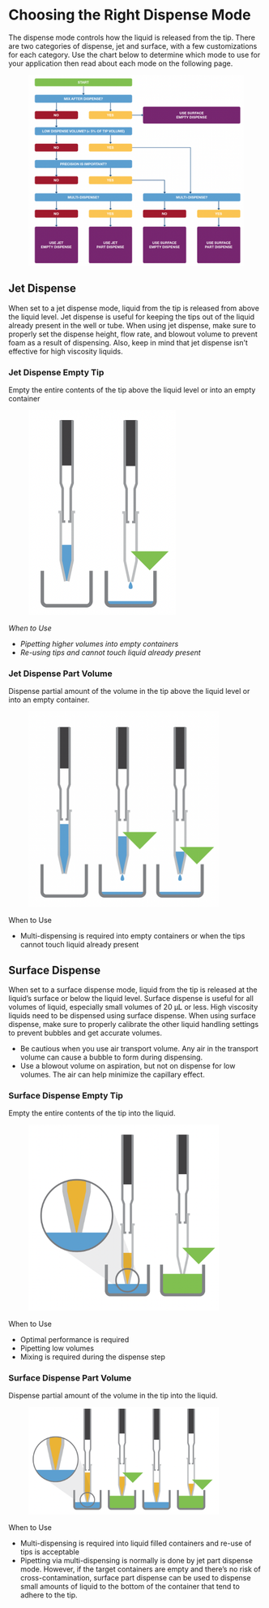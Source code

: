 # Choosing the Right Dispense Mode

The dispense mode controls how the liquid is released from the tip. There are two categories of dispense, jet and surface, with a few customizations for each category. Use the chart below to determine which mode to use for your application then read about each mode on the following page.

<figure><img src="../.gitbook/assets/image (54) (1) (1).png" alt=""><figcaption></figcaption></figure>

## Jet Dispense

When set to a jet dispense mode, liquid from the tip is released from above the liquid level. Jet dispense is useful for keeping the tips out of the liquid already present in the well or tube. When using jet dispense, make sure to properly set the dispense height, flow rate, and blowout volume to prevent foam as a result of dispensing. Also, keep in mind that jet dispense isn’t effective for high viscosity liquids.

### Jet Dispense Empty Tip

Empty the entire contents of the tip above the liquid level or into an empty container

<figure><img src="../.gitbook/assets/image (55) (1) (1).png" alt="" width="290"><figcaption></figcaption></figure>

_When to Use_

* _Pipetting higher volumes into empty containers_
* _Re-using tips and cannot touch liquid already present_

### Jet Dispense Part Volume

Dispense partial amount of the volume in the tip above the liquid level or into an empty container.

<figure><img src="../.gitbook/assets/image (56) (1) (1).png" alt="" width="375"><figcaption></figcaption></figure>

When to Use&#x20;

* Multi-dispensing is required into empty containers or when the tips cannot touch liquid already present

## Surface Dispense

When set to a surface dispense mode, liquid from the tip is released at the liquid’s surface or below the liquid level. Surface dispense is useful for all volumes of liquid, especially small volumes of 20 μL or less. High viscosity liquids need to be dispensed using surface dispense. When using surface dispense, make sure to properly calibrate the other liquid handling settings to prevent bubbles and get accurate volumes.&#x20;

* Be cautious when you use air transport volume. Any air in the transport volume can cause a bubble to form during dispensing.&#x20;
* Use a blowout volume on aspiration, but not on dispense for low volumes. The air can help minimize the capillary effect.

### Surface Dispense Empty Tip

Empty the entire contents of the tip into the liquid.&#x20;

<figure><img src="../.gitbook/assets/image (58) (1) (1).png" alt="" width="375"><figcaption></figcaption></figure>

When to Use&#x20;

* Optimal performance is required&#x20;
* Pipetting low volumes&#x20;
* Mixing is required during the dispense step&#x20;



### Surface Dispense Part Volume&#x20;

Dispense partial amount of the volume in the tip into the liquid.&#x20;

<figure><img src="../.gitbook/assets/image (59) (1) (1).png" alt="" width="375"><figcaption></figcaption></figure>

When to Use

* Multi-dispensing is required into liquid filled containers and re-use of tips is acceptable
* Pipetting via multi-dispensing is normally is done by jet part dispense mode. However, if the target containers are empty and there’s no risk of cross-contamination, surface part dispense can be used to dispense small amounts of liquid to the bottom of the container that tend to adhere to the tip.
